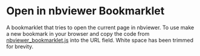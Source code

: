 Open in nbviewer Bookmarklet
============================

A bookmarklet that tries to open the current page in nbviewer.
To use make a new bookmark in your browser and copy the code from
[nbviewer_bookmarklet.js](https://github.com/jiffyclub/open-in-nbviewer/blob/master/bookmarklet/background.js)
into the URL field. White space has been trimmed for brevity.
